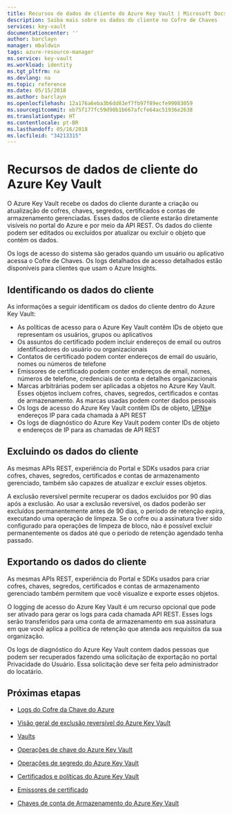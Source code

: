 ```yaml
---
title: Recursos de dados de cliente do Azure Key Vault | Microsoft Docs
description: Saiba mais sobre os dados do cliente no Cofre de Chaves
services: key-vault
documentationcenter: ''
author: barclayn
manager: mbaldwin
tags: azure-resource-manager
ms.service: key-vault
ms.workload: identity
ms.tgt_pltfrm: na
ms.devlang: na
ms.topic: reference
ms.date: 05/15/2018
ms.author: barclayn
ms.openlocfilehash: 12a176a6eba3b6dd83ef7fb97f89ecfe99083059
ms.sourcegitcommit: eb75f177fc59d90b1b667afcfe64ac51936e2638
ms.translationtype: HT
ms.contentlocale: pt-BR
ms.lasthandoff: 05/16/2018
ms.locfileid: "34213315"
---
```

# <a name="azure-key-vault-customer-data-features"></a>Recursos de dados de cliente do Azure Key Vault

O Azure Key Vault recebe os dados do cliente durante a criação ou atualização de cofres, chaves, segredos, certificados e contas de armazenamento gerenciadas. Esses dados de cliente estarão diretamente visíveis no portal do Azure e por meio da API REST. Os dados do cliente podem ser editados ou excluídos por atualizar ou excluir o objeto que contém os dados.

Os logs de acesso do sistema são gerados quando um usuário ou aplicativo acessa o Cofre de Chaves. Os logs detalhados de acesso detalhados estão disponíveis para clientes que usam o Azure Insights.

## <a name="identifying-customer-data"></a>Identificando os dados do cliente

As informações a seguir identificam os dados do cliente dentro do Azure Key Vault:

- As políticas de acesso para o Azure Key Vault contêm IDs de objeto que representam os usuários, grupos ou aplicativos
- Os assuntos do certificado podem incluir endereços de email ou outros identificadores do usuário ou organizacionais
- Contatos de certificado podem conter endereços de email do usuário, nomes ou números de telefone
- Emissores de certificado podem conter endereços de email, nomes, números de telefone, credenciais de conta e detalhes organizacionais
- Marcas arbitrárias podem ser aplicadas a objetos no Azure Key Vault. Esses objetos incluem cofres, chaves, segredos, certificados e contas de armazenamento. As marcas usadas podem conter dados pessoais
- Os logs de acesso do Azure Key Vault contêm IDs de objeto, [UPNs](../active-directory/connect/active-directory-aadconnect-userprincipalname.md)e endereços IP para cada chamada à API REST
- Os logs de diagnóstico do Azure Key Vault podem conter IDs de objeto e endereços de IP para as chamadas de API REST

## <a name="deleting-customer-data"></a>Excluindo os dados do cliente

As mesmas APIs REST, experiência do Portal e SDKs usados para criar cofres, chaves, segredos, certificados e contas de armazenamento gerenciado, também são capazes de atualizar e excluir esses objetos.

A exclusão reversível permite recuperar os dados excluídos por 90 dias após a exclusão. Ao usar a exclusão reversível, os dados poderão ser excluídos permanentemente antes de 90 dias, o período de retenção expira, executando uma operação de limpeza. Se o cofre ou a assinatura tiver sido configurado para operações de limpeza de bloco, não é possível excluir permanentemente os dados até que o período de retenção agendado tenha passado.

## <a name="exporting-customer-data"></a>Exportando os dados do cliente

As mesmas APIs REST, experiência do Portal e SDKs usados para criar cofres, chaves, segredos, certificados e contas de armazenamento gerenciado também permitem que você visualize e exporte esses objetos.

O logging de acesso do Azure Key Vault é um recurso opcional que pode ser ativado para gerar os logs para cada chamada API REST. Esses logs serão transferidos para uma conta de armazenamento em sua assinatura em que você aplica a política de retenção que atenda aos requisitos da sua organização.

Os logs de diagnóstico do Azure Key Vault contem dados pessoas que podem ser recuperados fazendo uma solicitação de exportação no portal Privacidade do Usuário. Essa solicitação deve ser feita pelo administrador do locatário.

## <a name="next-steps"></a>Próximas etapas

- [Logs do Cofre da Chave do Azure](key-vault-logging.md)

- [Visão geral de exclusão reversível do Azure Key Vault](key-vault-soft-delete-cli.md)

- [Vaults](https://docs.microsoft.com/rest/api/keyvault/vaults)

- [Operações de chave do Azure Key Vault](https://docs.microsoft.com/rest/api/keyvault/key-operations)

- [Operações de segredo do Azure Key Vault](https://docs.microsoft.com/rest/api/keyvault/secret-operations)

- [Certificados e políticas do Azure Key Vault](https://docs.microsoft.com/rest/api/keyvault/certificates-and-policies)

- [Emissores de certificado](https://docs.microsoft.com/rest/api/keyvault/certificate-issuers)

- [Chaves de conta de Armazenamento do Azure Key Vault](https://docs.microsoft.com/rest/api/keyvault/storage-account-key-operations)

